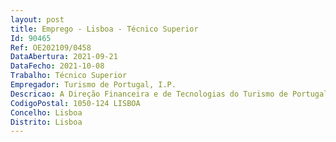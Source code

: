 ```yaml
--- 
layout: post
title: Emprego - Lisboa - Técnico Superior
Id: 90465
Ref: OE202109/0458
DataAbertura: 2021-09-21
DataFecho: 2021-10-08
Trabalho: Técnico Superior
Empregador: Turismo de Portugal, I.P.
Descricao: A Direção Financeira e de Tecnologias do Turismo de Portugal, I.P., pretende recrutar para a Equipa Multidisciplinar de Infraestruturas e Manutenção, em regime de mobilidade, um técnico superior para desempenhar funções consultivas, de estudo, planeamento, programação, avaliação e aplicação de métodos e processos de natureza técnica e ou científica que fundamentam e preparam a decisão, bem como, assegurar o levantamento de necessidades, definição de soluções técnicas e acompanhamento na sua resolução no âmbito das obrigações de sustentabilidade e gestão ambiental, resíduos, eficiência energética e neutralidade carbónica das instalações. Elaboração de especificações técnicas a incluir nos Cadernos de Encargos em procedimentos de aquisição de bens e serviços no âmbito do Código da Contratação Pública.
CodigoPostal: 1050-124 LISBOA
Concelho: Lisboa
Distrito: Lisboa
--- 
```

